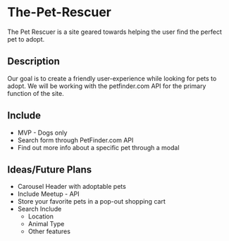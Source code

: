 # The-Pet-Rescuer

The Pet Rescuer is a site geared towards helping the user find the perfect pet to adopt.

## Description

Our goal is to create a friendly user-experience while looking for pets to adopt.  We will be working with the petfinder.com API for the primary function of the site.

## Include

- MVP - Dogs only
- Search form through PetFinder.com API
- Find out more info about a specific pet through a modal

## Ideas/Future Plans

- Carousel Header with adoptable pets
- Include Meetup - API
- Store your favorite pets in a pop-out shopping cart
- Search Include
  - Location
  - Animal Type
  - Other features